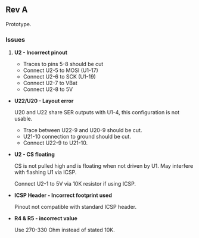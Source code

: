 ## Rev A

Prototype.

### Issues

1.  **U2 - Incorrect pinout**

    * Traces to pins 5-8 should be cut
    * Connect U2-5 to MOSI (U1-17)  
    * Connect U2-6 to SCK (U1-19)  
    * Connect U2-7 to VBat  
    * Connect U2-8 to 5V

*   **U22/U20 - Layout error**

    U20 and U22 share SER outputs with U1-4, this configuration is not usable.

    * Trace between U22-9 and U20-9 should be cut.
    * U21-10 connection to ground should be cut.
    * Connect U22-9 to U21-10.

*   **U2 - CS floating**

    CS is not pulled high and is floating when not driven by U1. May interfere with flashing U1 via ICSP.

    Connect U2-1 to 5V via 10K resistor if using ICSP.

*   **ICSP Header - Incorrect footprint used**

    Pinout not compatible with standard ICSP header.

*   **R4 & R5 - incorrect value**

    Use 270-330 Ohm instead of stated 10K.